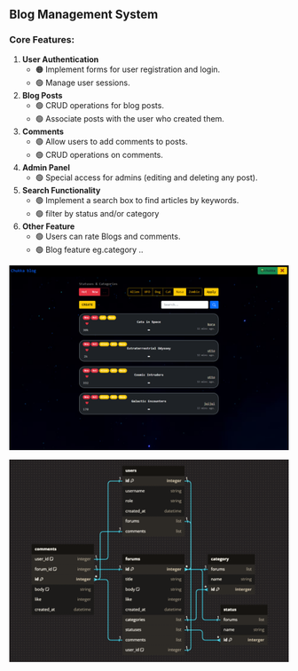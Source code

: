 ## Blog Management System
### Core Features:
1. **User Authentication**
   - 🟠 Implement forms for user registration and login.
   - 🟢 Manage user sessions.
2. **Blog Posts**
   - 🟢 CRUD operations for blog posts.
   - 🟢 Associate posts with the user who created them.
3. **Comments**
   - 🟢 Allow users to add comments to posts.
   - 🟢 CRUD operations on comments.
4. **Admin Panel**
   - 🟢 Special access for admins (editing and deleting any post).
5. **Search Functionality**
   - 🟢 Implement a search box to find articles by keywords.
   - 🟢 filter by status and/or category
6. **Other Feature**
   - 🟢 Users can rate Blogs and comments.
   - 🟢 Blog feature eg.category ..

![Alt text](https://github.com/devkokora/Blog-Management-System/blob/master/pics/Blog-Management-System-Style_3.png)

![Alt text](https://github.com/devkokora/Blog-Management-System/blob/master/pics/dbdiagram_v2.png)
